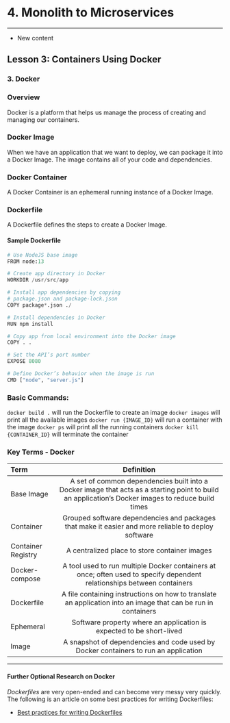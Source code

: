 # 4. Monolith to Microservices 
___
* New content 

## Lesson 3: Containers Using Docker

### 3. Docker

### Overview
Docker is a platform that helps us manage the process of creating and managing our containers.

### Docker Image
When we have an application that we want to deploy, we can package it into a Docker Image. The image contains all of your code and dependencies.

### Docker Container
A Docker Container is an ephemeral running instance of a Docker Image.

### Dockerfile
A Dockerfile defines the steps to create a Docker Image.

#### Sample Dockerfile

``` python
# Use NodeJS base image
FROM node:13

# Create app directory in Docker
WORKDIR /usr/src/app

# Install app dependencies by copying
# package.json and package-lock.json
COPY package*.json ./

# Install dependencies in Docker
RUN npm install

# Copy app from local environment into the Docker image
COPY . .

# Set the API’s port number
EXPOSE 8080

# Define Docker’s behavior when the image is run
CMD ["node", "server.js"]

```
### Basic Commands:
`docker build .` will run the Dockerfile to create an image
`docker images` will print all the available images
`docker run {IMAGE_ID}` will run a container with the image
`docker ps` will print all the running containers
`docker kill {CONTAINER_ID}` will terminate the container

### Key Terms - Docker
| **Term**    |  **Definition** |
| :---        |        :----:   |
|  Base Image  |  A set of common dependencies built into a Docker image that acts as a starting point to build an application’s Docker images to reduce build times          | 
|   Container	 |    Grouped software dependencies and packages that make it easier and more reliable to deploy software        | 
|  Container Registry |  A centralized place to store container images|
| Docker-compose  | A tool used to run multiple Docker containers at once; often used to specify dependent relationships between containers |
| Dockerfile  | A file containing instructions on how to translate an application into an image that can be run in containers |
| Ephemeral| Software property where an application is expected to be short-lived |
| Image | A snapshot of dependencies and code used by Docker containers to run an application |


	            
	                 
                 
	                     
___

#### Further Optional Research on Docker
*Dockerfiles* are very open-ended and can become very messy very quickly. The following is an article on some best practices for writing Dockerfiles:

* [Best practices for writing Dockerfiles](https://docs.docker.com/develop/develop-images/dockerfile_best-practices/)